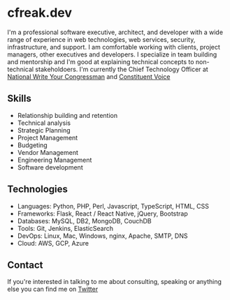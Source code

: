 # cfreak.dev

I'm a professional software executive, architect, and developer with a wide range of experience in web technologies, web services, security, infrastructure, 
and support. I am comfortable working with clients, project managers, other executives and developers. I specialize in team building and mentorship and 
I'm good at explaining technical concepts to non-technical stakeholdoers.  I'm currently the Chief Technology Officer at [National Write Your Congressman](https://nwyc.com/) and [Constituent Voice](https://constituentvoice.com)

## Skills

- Relationship building and retention
- Technical analysis
- Strategic Planning
- Project Management
- Budgeting
- Vendor Management
- Engineering Management
- Software development

## Technologies

- Languages: Python, PHP, Perl, Javascript, TypeScript, HTML, CSS
- Frameworks: Flask, React / React Native, jQuery, Bootstrap
- Databases: MySQL, DB2, MongoDB, CouchDB
- Tools: Git, Jenkins, ElasticSearch
- DevOps: Linux, Mac, Windows, nginx, Apache, SMTP, DNS
- Cloud: AWS, GCP, Azure

## Contact

If you're interested in talking to me about consulting, speaking or anything else you can find me on [Twitter](https://twitter.com/cferak) 


<!--
**chrisbrownnwyc/chrisbrownnwyc** is a ✨ _special_ ✨ repository because its `README.md` (this file) appears on your GitHub profile.

Here are some ideas to get you started:

- 🔭 I’m currently working on ...
- 🌱 I’m currently learning ...
- 👯 I’m looking to collaborate on ...
- 🤔 I’m looking for help with ...
- 💬 Ask me about ...
- 📫 How to reach me: ...
- 😄 Pronouns: ...
- ⚡ Fun fact: ...
-->
